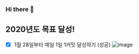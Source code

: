 ### Hi there 👋

## 2020년도 목표 달성!
  - [x] 1월 28일부터 매일 1일 1커밋 달성하기 (성공)
  ![image](https://user-images.githubusercontent.com/22428471/103480300-e39e9500-4e16-11eb-8fd2-81eb270dec76.png)



<!--
**sannimdev/sannimdev** is a ✨ _special_ ✨ repository because its `README.md` (this file) appears on your GitHub profile.

Here are some ideas to get you started:

- 🔭 I’m currently working on ...
- 🌱 I’m currently learning ...
- 👯 I’m looking to collaborate on ...
- 🤔 I’m looking for help with ...
- 💬 Ask me about ...
- 📫 How to reach me: ...
- 😄 Pronouns: ...
- ⚡ Fun fact: ...
-->
